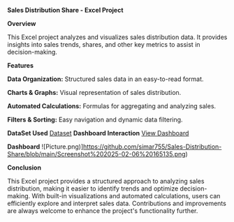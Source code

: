 **Sales Distribution Share - Excel Project**

**Overview**

This Excel project analyzes and visualizes sales distribution data. It provides insights into sales trends, shares, and other key metrics to assist in decision-making.

**Features**

**Data Organization:** Structured sales data in an easy-to-read format.

**Charts & Graphs:** Visual representation of sales distribution.

**Automated Calculations:** Formulas for aggregating and analyzing sales.

**Filters & Sorting:** Easy navigation and dynamic data filtering.

**DataSet Used**
<a href="https://github.com/simar755/Sales-Distribution-Share/blob/main/Sales%20Distribution%20Share(RAW).xlsx">Dataset</a>
**Dashboard Interaction**
<a href="https://github.com/simar755/Sales-Distribution-Share/blob/main/Screenshot%202025-02-06%20165135.png">View Dashboard</a>

**Dashboard**
![Picture.png)]https://github.com/simar755/Sales-Distribution-Share/blob/main/Screenshot%202025-02-06%20165135.png)

**Conclusion**

This Excel project provides a structured approach to analyzing sales distribution, making it easier to identify trends and optimize decision-making. With built-in visualizations and automated calculations, users can efficiently explore and interpret sales data. Contributions and improvements are always welcome to enhance the project's functionality further.

